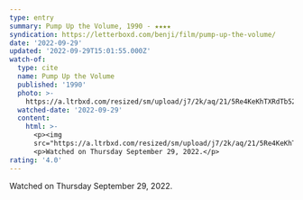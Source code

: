 ```yaml
---
type: entry
summary: Pump Up the Volume, 1990 - ★★★★
syndication: https://letterboxd.com/benji/film/pump-up-the-volume/
date: '2022-09-29'
updated: '2022-09-29T15:01:55.000Z'
watch-of:
  type: cite
  name: Pump Up the Volume
  published: '1990'
  photo: >-
    https://a.ltrbxd.com/resized/sm/upload/j7/2k/aq/21/5Re4KeKhTXRdTb52R31zNisGwqc-0-600-0-900-crop.jpg?v=46a71c3f77
  watched-date: '2022-09-29'
  content:
    html: >-
      <p><img
      src="https://a.ltrbxd.com/resized/sm/upload/j7/2k/aq/21/5Re4KeKhTXRdTb52R31zNisGwqc-0-600-0-900-crop.jpg?v=46a71c3f77"/></p>
      <p>Watched on Thursday September 29, 2022.</p>
rating: '4.0'
---
```

Watched on Thursday September 29, 2022.
